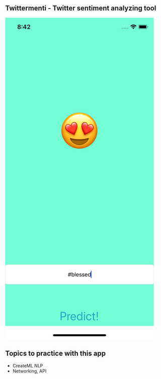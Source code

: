 ## Twittermenti - Twitter sentiment analyzing tool 

![Screenshot](https://github.com/olorium/Twittermenti/blob/main/Twittermenti/Screenshot.png?raw=true)

## Topics to practice with this app

* CreateML NLP
* Networking, API

